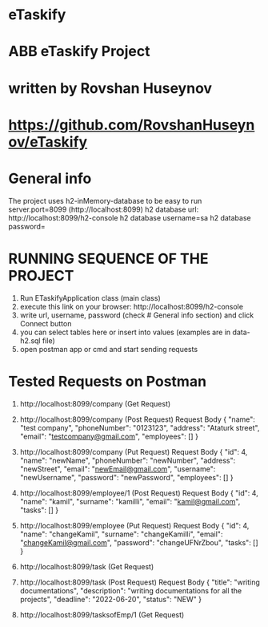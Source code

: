# eTaskify
# ABB eTaskify Project 
# written by Rovshan Huseynov
# https://github.com/RovshanHuseynov/eTaskify

# General info
The project uses h2-inMemory-database to be easy to run
server.port=8099 (http://localhost:8099)
h2 database url: http://localhost:8099/h2-console
h2 database username=sa
h2 database password=

# RUNNING SEQUENCE OF THE PROJECT
1. Run ETaskifyApplication class (main class)
2. execute this link on your browser: http://localhost:8099/h2-console
3. write url, username, password (check # General info section) and click Connect button
4. you can select tables here or insert into values (examples are in data-h2.sql file)
5. open postman app or cmd and start sending requests

# Tested Requests on Postman
1. http://localhost:8099/company (Get Request)

2. http://localhost:8099/company (Post Request)
   Request Body
   {
   "name": "test company",
   "phoneNumber": "0123123",
   "address": "Ataturk street",
   "email": "testcompany@gmail.com",
   "employees": []
   }
   
3. http://localhost:8099/company (Put Request)
   Request Body
   {
   "id": 4,
   "name": "newName",
   "phoneNumber": "newNumber",
   "address": "newStreet",
   "email": "newEmail@gmail.com",
   "username": "newUsername",
   "password": "newPassword",
   "employees": []
   }

4. http://localhost:8099/employee/1 (Post Request)
   Request Body
   {
   "id": 4,
   "name": "kamil",
   "surname": "kamilli",
   "email": "kamil@gmail.com",
   "tasks": []
   }

5. http://localhost:8099/employee  (Put Request)
   Request Body
   {
   "id": 4,
   "name": "changeKamil",
   "surname": "changeKamilli",
   "email": "changeKamil@gmail.com",
   "password": "changeUFNrZbou",
   "tasks": []
   }

6. http://localhost:8099/task   (Get Request)

7. http://localhost:8099/task (Post Request)
   Request Body
   {
   "title": "writing documentations",
   "description": "writing documentations for all the projects",
   "deadline": "2022-06-20",
   "status": "NEW"
   }

8. http://localhost:8099/tasksofEmp/1  (Get Request)